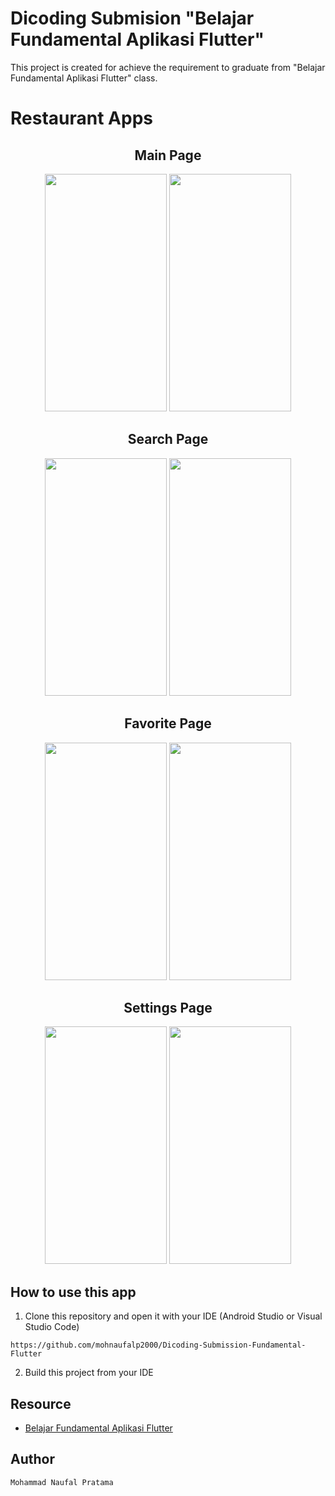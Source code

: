 # Dicoding Submision "Belajar Fundamental Aplikasi Flutter"

This project is created for achieve the requirement to graduate from "Belajar Fundamental Aplikasi Flutter" class.



# Restaurant Apps

<h2 align="center"> Main Page </h2>
<p align="center">
  <img src="https://user-images.githubusercontent.com/49554106/139523862-8b132521-f804-4ea6-8cba-d5ff04d7a965.jpeg" width="195" height="380"/> 
  <img src="https://user-images.githubusercontent.com/49554106/139523887-3bd838d8-f180-420d-a876-e8dd585323a9.jpeg" width="195" height="380"/> 
</tr></table>
</p>

<h2 align="center"> Search Page </h2>
<p align="center">
  <img src="https://user-images.githubusercontent.com/49554106/139523926-338d902b-9ae9-4ebf-a4fb-127a03e74a8a.jpeg" width="195" height="380"/> 
  <img src="https://user-images.githubusercontent.com/49554106/139524025-8dbdd856-4725-4131-a2b8-a640b38d8499.jpeg" width="195" height="380"/> 
</tr></table>  
</p>

<h2 align="center"> Favorite Page </h2>
<p align="center">
  <img src="https://user-images.githubusercontent.com/49554106/139523962-baf3e53f-487c-4dae-8801-9910fc7c749e.jpeg" width="195" height="380"/> 
  <img src="https://user-images.githubusercontent.com/49554106/139524038-cf7547cc-84ef-40c1-a738-513a21212e40.jpeg" width="195" height="380"/> 
</tr></table>  
</p>

<h2 align="center"> Settings Page </h2>
<p align="center">
  <img src="https://user-images.githubusercontent.com/49554106/139523971-3cba8667-4733-483d-b863-36c5033e7e56.jpeg" width="195" height="380"/> 
   <img src="https://user-images.githubusercontent.com/49554106/139524055-6f2be5ad-70d5-4ae8-bfe0-461c2f064ba6.jpeg" width="195" height="380"/> 
</tr></table>  
</p>


## How to use this app

1. Clone this repository and open it with your IDE (Android Studio or Visual Studio Code)
```
https://github.com/mohnaufalp2000/Dicoding-Submission-Fundamental-Flutter
```

2. Build this project from your IDE



## Resource

- [Belajar Fundamental Aplikasi Flutter](https://www.dicoding.com/academies/195)

## Author

```
Mohammad Naufal Pratama
```

